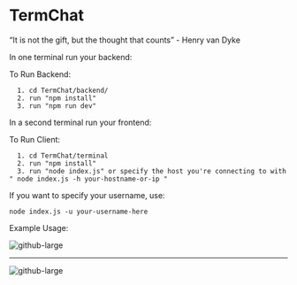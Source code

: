 # TermChat
“It is not the gift, but the thought that counts” - Henry van Dyke

In one terminal run your backend:

  To Run Backend:
  
  
      1. cd TermChat/backend/
      2. run "npm install"
      3. run "npm run dev"

In a second terminal run your frontend:


  To Run Client:
  
  
      1. cd TermChat/terminal
      2. run "npm install"
      3. run "node index.js" or specify the host you're connecting to with " node index.js -h your-hostname-or-ip "



If you want to specify your username, use:

 ``` node index.js -u your-username-here ```


Example Usage:

![github-large](https://i.ibb.co/3m7XSz1/example-Cmd.png)

----------------------------------------------------------------

![github-large](https://i.ibb.co/X8svNmN/backend-Pic.png)
